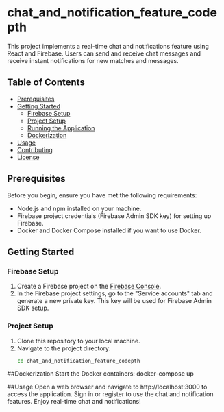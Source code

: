# chat_and_notification_feature_codepth

This project implements a real-time chat and notifications feature using React and Firebase. Users can send and receive chat messages and receive instant notifications for new matches and messages.

## Table of Contents
- [Prerequisites](#prerequisites)
- [Getting Started](#getting-started)
  - [Firebase Setup](#firebase-setup)
  - [Project Setup](#project-setup)
  - [Running the Application](#running-the-application)
  - [Dockerization](#dockerization)
- [Usage](#usage)
- [Contributing](#contributing)
- [License](#license)

## Prerequisites
Before you begin, ensure you have met the following requirements:
- Node.js and npm installed on your machine.
- Firebase project credentials (Firebase Admin SDK key) for setting up Firebase.
- Docker and Docker Compose installed if you want to use Docker.

## Getting Started

### Firebase Setup
1. Create a Firebase project on the [Firebase Console](https://console.firebase.google.com/).
2. In the Firebase project settings, go to the "Service accounts" tab and generate a new private key. This key will be used for Firebase Admin SDK setup.

### Project Setup
1. Clone this repository to your local machine.
2. Navigate to the project directory:
   ```bash
   cd chat_and_notification_feature_codepth

##Dockerization
Start the Docker containers:
docker-compose up

##Usage
Open a web browser and navigate to http://localhost:3000 to access the application.
Sign in or register to use the chat and notification features.
Enjoy real-time chat and notifications!

